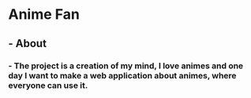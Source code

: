 # Anime Fan

## - About

### - The project is a creation of my mind, I love animes and one day I want to make a web application about animes, where everyone can use it.

